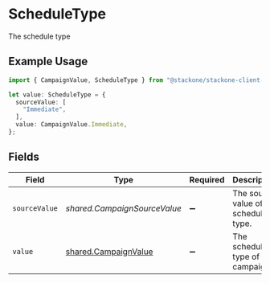 # ScheduleType

The schedule type

## Example Usage

```typescript
import { CampaignValue, ScheduleType } from "@stackone/stackone-client-ts/sdk/models/shared";

let value: ScheduleType = {
  sourceValue: [
    "Immediate",
  ],
  value: CampaignValue.Immediate,
};
```

## Fields

| Field                                                               | Type                                                                | Required                                                            | Description                                                         | Example                                                             |
| ------------------------------------------------------------------- | ------------------------------------------------------------------- | ------------------------------------------------------------------- | ------------------------------------------------------------------- | ------------------------------------------------------------------- |
| `sourceValue`                                                       | *shared.CampaignSourceValue*                                        | :heavy_minus_sign:                                                  | The source value of the schedule type.                              | Immediate                                                           |
| `value`                                                             | [shared.CampaignValue](../../../sdk/models/shared/campaignvalue.md) | :heavy_minus_sign:                                                  | The schedule type of the campaign.                                  | immediate                                                           |